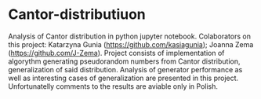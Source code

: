 # Cantor-distributiuon
Analysis of Cantor distribution in python jupyter notebook.
Colaborators on this project: Katarzyna Gunia (https://github.com/kasiagunia); Joanna Zema (https://github.com/J-Zema).
Project consists of implementation of algorythm generating pseudorandom numbers from Cantor distribution, generalization of said distribution. Analysis of generator performance as well as interesting cases of generalization are presented in this project. Unfortunatelly comments to the results are aviable only in Polish.
